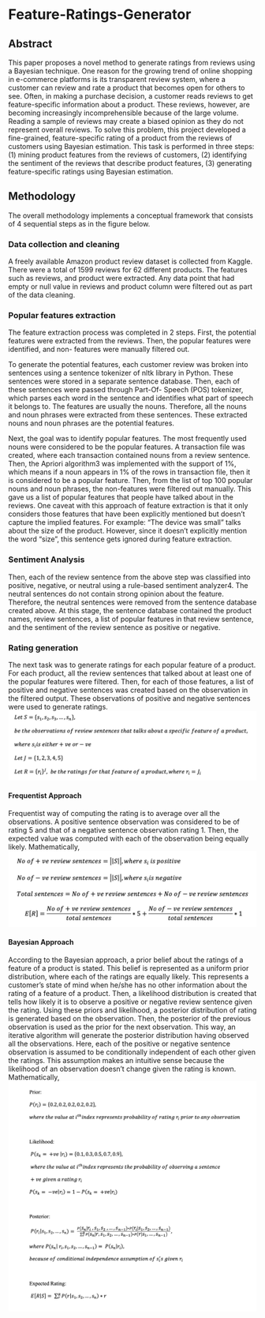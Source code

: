 # Feature-Ratings-Generator
## Abstract
This paper proposes a novel method to generate ratings from reviews using a Bayesian technique. One reason for the growing trend of online shopping in e-commerce platforms is its transparent review system, where a customer can review and rate a product that becomes open for others to see. Often, in making a purchase decision, a customer reads reviews to get feature-specific information about a product. These reviews, however, are becoming increasingly incomprehensible because of the large volume. Reading a sample of reviews may create a biased opinion as they do not represent overall reviews. To solve this problem, this project developed a fine-grained, feature-specific rating of a product from the reviews of customers using Bayesian estimation. This task is performed in three steps: (1) mining product features from the reviews of customers, (2) identifying the sentiment of the reviews that describe product features, (3) generating feature-specific ratings using Bayesian estimation.

 ## Methodology
The overall methodology implements a conceptual framework that consists of 4 sequential steps as in the figure below.

### Data collection and cleaning
A freely available Amazon product review dataset is collected from Kaggle. There were a total of 1599 reviews for 62 different products. The features such as reviews, and product were extracted. Any data point that had empty or null value in reviews and product column were filtered out as part of the data cleaning.

### Popular features extraction
The feature extraction process was completed in 2 steps. First, the potential features were extracted from the reviews. Then, the popular features were identified, and non- features were manually filtered out.

To generate the potential features, each customer review was broken into sentences using a sentence tokenizer of nltk library in Python. These sentences were stored in a separate sentence database. Then, each of these sentences were passed through Part-Of- Speech (POS) tokenizer, which parses each word in the sentence and identifies what part of speech it belongs to. The features are usually the nouns. Therefore, all the nouns and noun phrases were extracted from these sentences. These extracted nouns and noun phrases are the potential features.

Next, the goal was to identify popular features. The most frequently used nouns were considered to be the popular features. A transaction file was created, where each transaction contained nouns from a review sentence. Then, the Apriori algorithm3 was implemented with the support of 1%, which means if a noun appears in 1% of the rows in transaction file, then it is considered to be a popular feature. Then, from the list of top 100 popular nouns and noun phrases, the non-features were filtered out manually. This gave us a list of popular features that people have talked about in the reviews. One caveat with this approach of feature extraction is that it only considers those features that have been explicitly mentioned but doesn’t capture the implied features. For example: “The device was small” talks about the size of the product. However, since it doesn’t explicitly mention the word “size”, this sentence gets ignored during feature extraction.

### Sentiment Analysis

Then, each of the review sentence from the above step was classified into positive, negative, or neutral using a rule-based sentiment analyzer4. The neutral sentences do not contain strong opinion about the feature. Therefore, the neutral sentences were removed from the sentence database created above. At this stage, the sentence database contained the product names, review sentences, a list of popular features in that review sentence, and the sentiment of the review sentence as positive or negative.

### Rating generation
The next task was to generate ratings for each popular feature of a product. For
each product, all the review sentences that talked about at least one of the popular features were filtered. Then, for each of those features, a list of positive and negative sentences was created based on the observation in the filtered output. These observations of positive and negative sentences were used to generate ratings.
![Problem Statement](./Problem%20definition.png)

#### Frequentist Approach
Frequentist way of computing the rating is to average over all the observations. A positive sentence observation was considered to be of rating 5 and that of a negative sentence observation rating 1. Then, the expected value was computed with each of the observation being equally likely. Mathematically,
![Frequentist Approach](./Frequentist%20Approach.png)

#### Bayesian Approach
According to the Bayesian approach, a prior belief about the ratings of a feature of a product is stated. This belief is represented as a uniform prior distribution, where each of the ratings are equally likely. This represents a customer’s state of mind when he/she has no other information about the rating of a feature of a product. Then, a likelihood distribution is created that tells how likely it is to observe a positive or negative review sentence given the rating. Using these priors and likelihood, a posterior distribution of rating is generated based on the observation. Then, the posterior of the previous observation is used as the prior for the next observation. This way, an iterative algorithm will generate the posterior distribution having observed all the observations. Here, each of the positive or negative sentence observation is assumed to be conditionally independent of each other given the ratings. This assumption makes an intuitive sense because the likelihood of an observation doesn’t change given the rating is known. Mathematically,
![Bayesian Approach](./Bayesian%20Formula.png)
